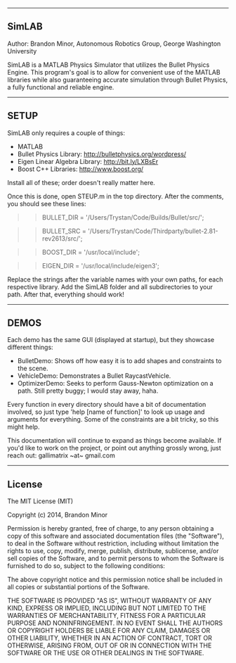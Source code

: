 ---------------------------------
SimLAB
---------------------------------
Author: Brandon Minor, Autonomous Robotics Group,
        George Washington University

SimLAB is a MATLAB Physics Simulator that utilizes the Bullet Physics Engine.
This program's goal is to allow for convenient use of the MATLAB libraries
while also guaranteeing accurate simulation through Bullet Physics, a
fully functional and reliable engine.

----------
SETUP
----------
SimLAB only requires a couple of things: 
  * MATLAB
  * Bullet Physics Library: http://bulletphysics.org/wordpress/
  * Eigen Linear Algebra Library: http://bit.ly/LXBsEr
  * Boost C++ Libraries: http://www.boost.org/
  
Install all of these; order doesn't really matter here.

Once this is done, open STEUP.m in the top directory. After the comments,
you should see these lines: 

>> BULLET_DIR = '/Users/Trystan/Code/Builds/Bullet/src/';

>> BULLET_SRC = '/Users/Trystan/Code/Thirdparty/bullet-2.81-rev2613/src/';

>> BOOST_DIR = '/usr/local/include';

>> EIGEN_DIR = '/usr/local/include/eigen3';

Replace the strings after the variable names with your own paths, for each
respective library. Add the SimLAB folder and all subdirectories to your path.
After that, everything should work!

---------
DEMOS
---------
Each demo has the same GUI (displayed at startup), but they
showcase different things: 

- BulletDemo: Shows off how easy it is to add shapes and constraints to the
  scene. 
- VehicleDemo: Demonstrates a Bullet RaycastVehicle.
- OptimizerDemo: Seeks to perform Gauss-Newton optimization on a path. Still
  pretty buggy; I would stay away, haha. 

Every function in every directory should have a bit of documentation
involved, so just type 'help [name of function]' to look up usage and arguments
for everything. Some of the constraints are a bit tricky, so this might help. 

This documentation will continue to expand as things become available.
If you'd like to work on the project, or point out anything grossly wrong,
just reach out:
gallimatrix ~at~ gmail.com

--------
License
--------

The MIT License (MIT)

Copyright (c) 2014, Brandon Minor

Permission is hereby granted, free of charge, to any person obtaining a copy
of this software and associated documentation files (the "Software"), to deal
in the Software without restriction, including without limitation the rights
to use, copy, modify, merge, publish, distribute, sublicense, and/or sell
copies of the Software, and to permit persons to whom the Software is
furnished to do so, subject to the following conditions:

The above copyright notice and this permission notice shall be included in
all copies or substantial portions of the Software.

THE SOFTWARE IS PROVIDED "AS IS", WITHOUT WARRANTY OF ANY KIND, EXPRESS OR
IMPLIED, INCLUDING BUT NOT LIMITED TO THE WARRANTIES OF MERCHANTABILITY,
FITNESS FOR A PARTICULAR PURPOSE AND NONINFRINGEMENT. IN NO EVENT SHALL THE
AUTHORS OR COPYRIGHT HOLDERS BE LIABLE FOR ANY CLAIM, DAMAGES OR OTHER
LIABILITY, WHETHER IN AN ACTION OF CONTRACT, TORT OR OTHERWISE, ARISING FROM,
OUT OF OR IN CONNECTION WITH THE SOFTWARE OR THE USE OR OTHER DEALINGS IN
THE SOFTWARE.